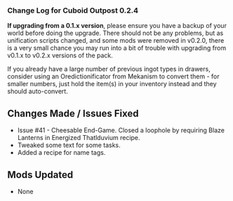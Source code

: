 ### Change Log for Cuboid Outpost 0.2.4

**If upgrading from a 0.1.x version**, please ensure you have a backup of your world before doing the upgrade. There should not be any problems, but as unification scripts changed, and some mods were removed in v0.2.0, there is a very small chance you may run into a bit of trouble with upgrading from v0.1.x to v0.2.x versions of the pack.

If you already have a large number of previous ingot types in drawers, consider using an Oredictionificator from Mekanism to convert them - for smaller numbers, just hold the item(s) in your inventory instead and they should auto-convert.

## Changes Made / Issues Fixed

- Issue #41 - Cheesable End-Game. Closed a loophole by requiring Blaze Lanterns in Energized Thatlduvium recipe.
- Tweaked some text for some tasks.
- Added a recipe for name tags.

## Mods Updated

- None